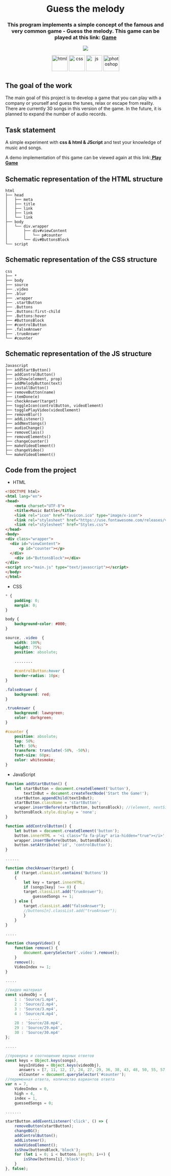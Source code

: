 <h1 align="center">Guess the melody</h1>

<h3 align="center">This program implements a simple concept of the famous and very common game - Guess the melody. This game can be played at this link: <a href="https://heorhiizemlianko.github.io/Guess-the-melody/">Game</a>
</h3>
<p align="center">
  <img src="https://badges.frapsoft.com/os/v1/open-source.svg?v=103" >
</p>
<p align="center">
  <img src="https://cdn.jsdelivr.net/gh/devicons/devicon/icons/html5/html5-original-wordmark.svg" title="html" width="50" height="50"/>
  <img src="https://cdn.jsdelivr.net/gh/devicons/devicon/icons/css3/css3-original-wordmark.svg" title="css" width="50" height="50"/>
  <img src="https://cdn.jsdelivr.net/gh/devicons/devicon/icons/javascript/javascript-original.svg" title="js" width="50" height="50"/>
  <img src="https://cdn.jsdelivr.net/gh/devicons/devicon/icons/photoshop/photoshop-line.svg" title="photoshop" width="50" height="50"/>
</p>

## The goal of the work
The main goal of this project is to develop a game that you can play with a company or yourself and guess the tunes, relax or escape from reality.
There are currently 30 songs in this version of the game. In the future, it is planned to expand the number of audio records.

## Task statement
<p>A simple experiment with <b>css & html & JScript</b> and test your knowledge of music and songs.</p>
<p>A demo implementation of this game can be viewed again at this link:<a href="https://heorhiizemlianko.github.io/Guess-the-melody/"> <b>Play Game</b> </a></p>


## Schematic representation of the HTML structure
```
html
├── head
│   ├── meta
│   ├── title
│   ├── link
│   ├── link
│   └── link
├── body
│   └── div.wrapper
│   	├── div#viewContent
│   	│   └── p#counter
│   	└── div#ButtonsBlock
└── script
```

## Schematic representation of the CSS structure
```
css
├── *
├── body
├── source
├── .video
├── .blur
├── .wrapper
├── .startButton
├── .Buttons
├── .Buttons:first-child
├── .Buttons:hover 
├── #ButtonsBlock
├── #controlButton
├── .falseAnswer
├── .trueAnswer
└── #counter
```

## Schematic representation of the JS structure
```
Javascript
├── addStartButton()
├── addControlButton()
├── isShow(element, prop)
├── addMelodyButton(text)
├── installButton()
├── removeButton(name)
├── itemDone(e)
├── checkAnswer(target)
├── toggleIcon(controlButton, videoElement)
├── togglePlayVideo(videoElement) 
├── removeBlur()
├── addListener() 
├── addNextSongs()
├── audioChange()
├── removeClass()
├── removeElements()
├── changeCounter()
├── makeVideoElement()
├── changeVideo() 
└── makeVideoElement() 
```

## Code from the project
- HTML
```html
<!DOCTYPE html>
<html lang="en">
<head>
    <meta charset="UTF-8">
    <title>Music Battle</title>
    <link rel="icon" href="favicon.ico" type="image/x-icon">
    <link rel="stylesheet" href="https://use.fontawesome.com/releases/v5.8.1/css/all.css" integrity="sha384-50oBUHEmvpQ+1lW4y57PTFmhCaXp0ML5d60M1M7uH2+nqUivzIebhndOJK28anvf" crossorigin="anonymous">
    <link rel="stylesheet" href="Styles.css">
</head>
<body>
<div class="wrapper">
  <div id="viewContent">
      <p id="counter"></p>
  </div>
    <div id="ButtonsBlock"></div>
</div>
<script src="main.js" type="text/javascript"></script>
</body>
</html>
```
- CSS
```css
* {
    padding: 0;
    margin: 0;
}

body {
    background-color: #000;
}

source, .video  {
    width: 100%;
    height: 75%;
    position: absolute;
    
    ........
    
    #controlButton:hover {
    border-radius: 10px;
}

.falseAnswer {
    background: red;
}

.trueAnswer {
    background: lawngreen;
    color: darkgreen;
}

#counter {
    position: absolute;
    top: 50%;
    left: 50%;
    transform: translate(-50%, -50%);
    font-size: 60px;
    color: whitesmoke;
}
```
- JavaScript
```JavaScript
function addStartButton() {
    let startButton = document.createElement('button'),
        textInBut = document.createTextNode('Start the Game!');
    startButton.appendChild(textInBut);
    startButton.className = 'startButton';
    wrapper.insertBefore(startButton, buttonsBlock); //(element, nextSibling)
    buttonsBlock.style.display = 'none';
}

function addControlButton() {
    let button = document.createElement('button');
    button.innerHTML = '<i class="fa fa-play" aria-hidden="true"></i>';
    wrapper.insertBefore(button, buttonsBlock);
    button.setAttribute('id', 'controlButton');
}

......

function checkAnswer(target) {
    if (target.classList.contains('Buttons'))
    {
        let key = target.innerHTML;
        if (songs[key] !== 0) {
        target.classList.add("trueAnswer");
            guessedSongs += 1;
    } else {
        target.classList.add("falseAnswer");
        //buttons[n].classList.add("trueAnswer");
        }
    }
}

.....

function changeVideo() {
    function remove() {
        document.querySelector('.video').remove();
    }
    remove();
    VideoIndex += 1;
}

.....

//видео материал
const videoObj = {
    1 : 'Source/1.mp4',
    2 : 'Source/2.mp4',
    3 : 'Source/3.mp4',
    4 : 'Source/4.mp4',
          .....
    28 : 'Source/28.mp4',
    29 : 'Source/29.mp4',
    30 : 'Source/30.mp4'
};

.....

//проверка и соотношение верных ответов
const keys = Object.keys(songs),
      keysInVideo = Object.keys(videoObj),
      answers = [7, 11, 12, 17, 24, 27, 29, 36, 38, 43, 48, 50, 55, 57, 64, 67, 70, 76, 77, 82, 87, 89, 95, 99, 104, 106, 111, 113, 119],
      elCounter = document.querySelector('#counter');
//переменная ответа, количество вариантов ответа
var n = 7,
    VideoIndex = 0,
    high = 4,
    index = 1,
    guessedSongs = 0;

.......

startButton.addEventListener('click', () => {
    removeButton(startButton);
    changeBG();
    addControlButton();
    addListener();
    makeVideoElement();
    isShow(buttonsBlock,'block');
    for (let i = 0; i < buttons.length; i++) {
        isShow(buttons[i],'block');
    }
}, false);
```
